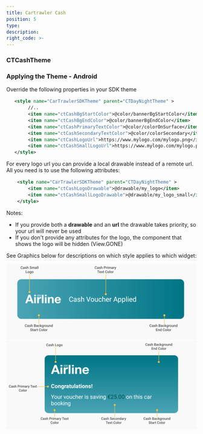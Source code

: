 ```yaml
---
title: Cartrawler Cash
position: 5
type:
description:
right_code: >-
---
```


### CTCashTheme

### Applying the Theme - Android
Override the following properties in your SDK theme
```xml
   <style name="CarTrawlerSDKTheme" parent="CTDayNightTheme" >
        //..
        <item name="ctCashBgStartColor">@color/bannerBgStartColor</item>
        <item name="ctCashBgEndColor">@color/bannerBgEndColor</item>
        <item name="ctCashPrimaryTextColor">@color/colorOnSurface</item>
        <item name="ctCashSecondaryTextColor">@color/colorSecondary</item>
        <item name="ctCashLogoUrl">https://www.mylogo.com/mylogo.png</item>
        <item name="ctCashSmallLogoUrl">https://www.mylogo.com/mylogo.png</item>
   </style>
```   

For every logo url you can provide a local drawable instead of a remote url. All you need is to
use the following attributes:

```xml
    <style name="CarTrawlerSDKTheme" parent="CTDayNightTheme" >
        <item name="ctCashLogoDrawable">@drawable/my_logo</item>
        <item name="ctCashSmallLogoDrawable">@drawable/my_logo_small</item>
    </style>
```

Notes: 
* If you provide both a <b>drawable</b> and an <b>url</b> the drawable takes priority, so your url will never be used
* If you don't provide any attributes for the logo, the component that shows the logo will be hidden (View.GONE) 

See Graphics below for descriptions on which style applies to which widget:

<picture>
  <source media="(max-height: 367px)" srcset="/uploads/cash_small_banner.svg">
  <source media="(max-width: 1098px)" srcset="/uploads/cash_small_banner.svg">
  <img src="/uploads/cash_small_banner.svg">
</picture>

<picture>
  <source media="(max-width: 799px)" srcset="/uploads/cash_big_banner.svg">
  <source media="(min-width: 800px)" srcset="/uploads/cash_big_banner.svg">
  <img src="/uploads/cash_big_banner.svg">
</picture>

